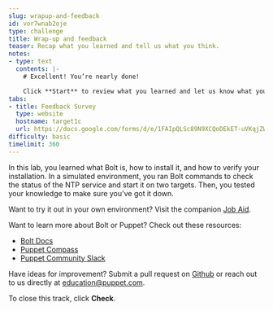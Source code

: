 ```yaml
---
slug: wrapup-and-feedback
id: vor7wnab2oje
type: challenge
title: Wrap-up and feedback
teaser: Recap what you learned and tell us what you think.
notes:
- type: text
  contents: |-
    # Excellent! You’re nearly done!

    Click **Start** to review what you learned and let us know what you thought of this track.
tabs:
- title: Feedback Survey
  type: website
  hostname: target1c
  url: https://docs.google.com/forms/d/e/1FAIpQLSc89N9XCQoDEkET-uVKqjZWGnqMw0IbzZeeuuCKcoQk5oXr0g/viewform?embedded=true
difficulty: basic
timelimit: 360
---
```

In this lab, you learned what Bolt is, how to install it, and how to verify your installation. In a simulated environment, you ran Bolt commands to check the status of the NTP service and start it on two targets. Then, you tested your knowledge to make sure you've got it down.

Want to try it out in your own environment? Visit the companion [Job Aid](https://puppet-kmo.gitbook.io/not-tutorials/-MZKPjwKRKKFuXxxy7ge/).

Want to learn more about Bolt or Puppet? Check out these resources:
- [Bolt Docs](https://puppet.com/docs/bolt/latest/bolt.html)
- [Puppet Compass](https://learn.puppet.com/)
- [Puppet Community Slack](https://slack.puppet.com/)

Have ideas for improvement? Submit a pull request on [Github](https://github.com/puppetlabs/puppet-practice-labs/tree/main/install-bolt-on-linux) or reach out to us directly at <a href="mailto:education@puppet.com">education@puppet.com</a>.

To close this track, click **Check**.
